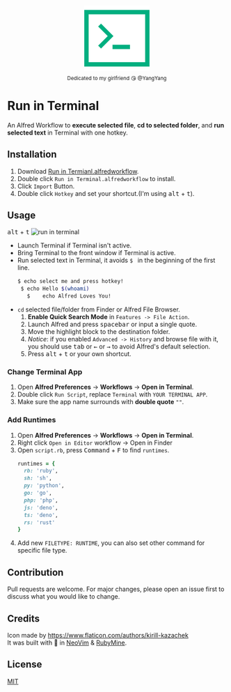 <p align="center">
  <img src="images/icon.png" alt="Run in Terminal Logo" height="150px"><br>
  <sub>Dedicated to my girlfriend  😘  @YangYang </sub>
</p>

# Run in Terminal
An Alfred Workflow to **execute selected file**, **cd to selected folder**, and **run selected text** in Terminal with one hotkey.

## Installation
1. Download [Run in Termianl.alfredworkflow](https://github.com/willbchang/alfred-run-in-terminal/releases/download/V1.0.0/Run-in-Terminal.alfredworkflow).
2. Double click `Run in Terminal.alfredworkflow` to install.
3. Click `Import` Button.
4. Double click `Hotkey` and set your shortcut.(I'm using <kbd>alt</kbd> + <kbd>t</kbd>).

## Usage
<kbd>alt</kbd> + <kbd>t</kbd>
![run in terminal](images/run-in-terminal.gif)
- Launch Terminal if Terminal isn't active.
- Bring Terminal to the front window if Terminal is active.
- Run selected text in Terminal, it avoids `$ ` in the beginning of the first line.
  ```bash
  $ echo select me and press hotkey!
   $ echo Hello $(whoami)
     $    echo Alfred Loves You!
  ```
- `cd` selected file/folder from Finder or Alfred File Browser.
  1. **Enable Quick Search Mode** in `Features -> File Action`.
  2. Launch Alfred and press <kbd>spacebar</kbd> or input a single quote.
  3. Move the highlight block to the destination folder.
  4. *Notice*: if you enabled `Advanced -> History` and browse file with it, you should use <kbd>tab</kbd> or <kbd>←</kbd> or <kbd>→</kbd> to avoid Alfred's default selection.
  5. Press <kbd>alt</kbd> + <kbd>t</kbd> or your own shortcut.
  

### Change Terminal App
1. Open **Alfred Preferences** -> **Workflows**  -> **Open in Terminal**.
2. Double click `Run Script`, replace `Terminal` with `YOUR TERMINAL APP`.
3. Make sure the app name surrounds with **double quote** `""`.

### Add Runtimes
1. Open **Alfred Preferences** -> **Workflows**  -> **Open in Terminal**.
2. Right click `Open in Editor` workflow -> Open in Finder
3. Open `script.rb`, press <kbd>Command</kbd> + <kbd>F</kbd> to find `runtimes`.
   ```ruby
   runtimes = {
     rb: 'ruby',
     sh: 'sh',
     py: 'python',
     go: 'go',
     php: 'php',
     js: 'deno',
     ts: 'deno',
     rs: 'rust'
   }
   ```
4. Add new `FILETYPE: RUNTIME`, you can also set other command for specific file type.

## Contribution
Pull requests are welcome. For major changes, please open an issue first to discuss what you would like to change.

## Credits
Icon made by https://www.flaticon.com/authors/kirill-kazachek <br>
It was built with 💖 in [NeoVim](https://neovim.io/) & [RubyMine](https://www.jetbrains.com/ruby/).

## License
[MIT](LICENSE)

